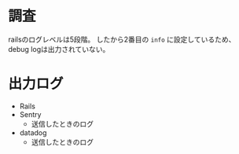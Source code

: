 # 調査
railsのログレベルは5段階。
したから2番目の `info` に設定しているため、debug logは出力されていない。

# 出力ログ
- Rails
- Sentry
	- 送信したときのログ
- datadog
	- 送信したときのログ
